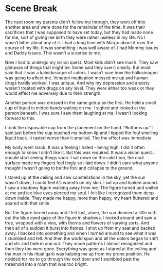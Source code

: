 #  Scene Break

The next room my parents didn’t follow me through, they went off into another
area and were done for the remainder of the time. It was their sacrifices that I
was supposed to have set today, but they had made none for me, sort of giving me
birth they were rather useless in my life. No I wasn’t bitter about any of it. I
had a long time with Margo about it over the course of my life. It was something
I was well aware of. I had Mommy issues and Daddy issues. This wasn’t a surprise
to me.

Now I had to undergo my vision quest. Most kids didn’t see much. They saw
glimpses of things that might be. Some said they saw it clearly. But most said
that it was a kaleidoscope of colors. I wasn’t sure how the hallucinogen was
going to affect me. Venatori medication messed me up and human drugs hardly
worked. I was unique. And why my depression and anxiety weren’t treated with
drugs on any level. They were either too weak or they would effect me adversely
due to their strength.

Another person was dressed in the same getup as the first. He held a small cup
of liquid in mitted hands waiting on me. I sighed and looked at the person
beneath. I was sure I saw them laughing at me. I wasn’t looking forward to this.

I took the disposable cup from the placement on the hand. “Bottoms up.” I said
just before the cup touched my bottom lip and I tipped the foul smelling liquid
back. It tasted worse than it smelled. The the effect was immediate.

My body went slack. It was a feeling I hated - being high. I did it often enough
to know I didn’t like it. But this was required. It was a vision quest. I should
start seeing things soon. I sat down on the cold floor, the cool surface made my
fingers feel tingly so I laid down. I didn’t care what anyone thought I wasn’t
going to be the fool and collapse to the ground.

I stared up at the ceiling and saw constellations in the sky, yet the sun wasn’t
down, I could feel it’s warmth on my skin. I sat up and looked around. I saw a
shadowy figure walking away from me. The figure turned and smiled at me and ice
blue eyes pierced my soul. I felt like I recognized them deep down inside. They
made me happy, more than happy, my heart fluttered and soared with that smile.

But the figure turned away and I felt lost, alone, the sun dimmed a little with
out the blue eyed gaze of the figure in shadows. I looked around and saw a tree,
wrapped with a vine, with thorns and flowers of varying sorts. And then all of a
sudden it burst into flames. I shot up from my seat and backed away. I backed
into something and when I turned around to see what it was I stumbled and fell.
And then the world spun and all the colors began to shift and stir and fade in
and out. They made patterns I almost recognized and then they too were gone.
Everything was gone as I stared at the ceiling and the man in his ritual garb
was helping me up from my prone position. He nodded for me to go through the
next door and I stumbled past the threshold into a room that was too bright.


<!--stackedit_data:
eyJoaXN0b3J5IjpbNjM0NDg3MDMzXX0=
-->